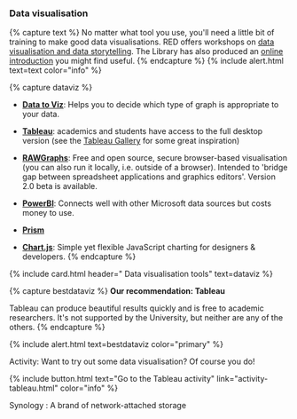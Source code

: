 ### Data visualisation

{% capture text %}
No matter what tool you use, you'll need a little bit of training to make good data visualisations. RED offers workshops on [data visualisation and data storytelling](https://app.secure.griffith.edu.au/events/category/developing-researcher-training-program). The Library has also produced an [online introduction](https://sway.office.com/O9vEKmTmBXPxGOnE) you might find useful.
{% endcapture %}
{% include alert.html text=text color="info" %}

{% capture dataviz %}
- **[Data to Viz](https://www.data-to-viz.com/)**: Helps you to decide which type of graph is appropriate to your data. 

- **[Tableau](https://public.tableau.com)**: academics and students have access to the full desktop version (see the [Tableau Gallery](https://public.tableau.com/en-us/s/gallery) for some great inspiration)

- **[RAWGraphs](https://app.rawgraphs.io)**: Free and open source, secure browser-based visualisation (you can also run it locally, i.e. outside of a browser). Intended to 'bridge gap between spreadsheet applications and graphics editors'. Version 2.0 beta is available.

- **[PowerBI](https://powerbi.microsoft.com)**: Connects well with other Microsoft data sources but costs money to use.

- **[Prism](https://www.graphpad.com/scientific-software/prism/)**

- **[Chart.js](https://www.chartjs.org)**: Simple yet flexible JavaScript charting for designers & developers. 
{% endcapture %}

{% include card.html header="<i class='fas fa-eye'></i> Data visualisation tools" text=dataviz %}

{% capture bestdataviz %}
**Our recommendation: Tableau**

Tableau can produce beautiful results quickly and is free to academic researchers. It's not supported by the University, but neither are any of the others.
{% endcapture %}

{% include alert.html text=bestdataviz color="primary" %}

Activity: Want to try out some data visualisation? Of course you do!

{% include button.html text="Go to the Tableau activity" link="activity-tableau.html" color="info" %}

Synology
: A brand of network-attached storage
